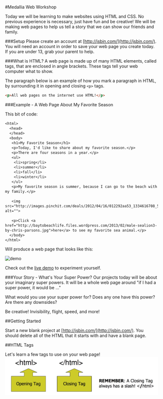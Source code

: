 #Medallia Web Workshop

Today we will be learning to make websites using HTML and CSS. No previous experience is necessary, just have fun and be creative! We will be making web pages to help us tell a story that we can show our friends and family.


###Setup
Please create an account at [http://jsbin.com/](http://jsbin.com/). You will need an account in order to save your web page you create today. If you are under 13, grab your parent to help.


###What is HTML?
A web page is made up of many HTML elements, called tags, that are enclosed in angle brackets. These tags tell your web computer what to show.

The paragraph below is an example of how you mark a paragraph in HTML, by surrounding it in opening and closing `<p>` tags.

```html
<p>All web pages on the internet use HTML!</p>
```

###Example - A Web Page About My Favorite Season

This bit of code:

```
<html>
  <head>
  </head>
  <body>
   <h1>My Favorite Season</h1>
   <p>Today, I'd like to share about my favorite season.</p>
   <p>There are four seasons in a year.</p>
   <ul>
    <li>spring</li>
    <li>summer</li>
    <li>fall</li>
    <li>winter</li>
   </ul>
   <p>My favorite season is summer, because I can go to the beach with my family.</p>

   <img src="http://images.pinchit.com/deals/2012/04/16/012292aa53_1334616708_550.jpg" alt="">
    
   <p>Click <a href="http://baytobeachlife.files.wordpress.com/2013/02/male-sealion3-by-chris-parsons.jpg">here</a> to see my favorite sea animal.</p>   
  </body>
</html>
```

Will produce a web page that looks like this:

![demo](https://dl.dropboxusercontent.com/u/4042186/lesson1-sample.png)

Check out the [live demo](http://jsbin.com/cejip/1/edit?html,css,output) to experiment yourself.


###Your Story - What's Your Super Power?
Our projects today will be about your imaginary super powers. It will be a whole web page around "if I had a super power, it would be ..."

What would you use your super power for? Does any one have this power? Are there any downsides?

Be creative! Invisibility, flight, speed, and more!

##Getting Started

Start a new blank project at [http://jsbin.com/](http://jsbin.com/). You should delete all of the HTML that it starts with and have a blank page.


##HTML Tags

Let's learn a few tags to use on your web page!
![html tags](https://raw.githubusercontent.com/CoderDojoSV/Medallia-Web-Workshop/master/html%20tags%20pic.jpg)



